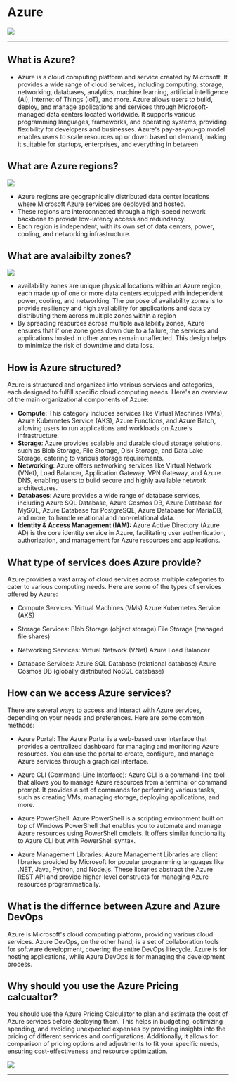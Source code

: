 # Azure

![](https://pendulum-it.com/wp-content/uploads/2020/05/Azure-logo-blue.jpg)
**************************************

## What is Azure?

* Azure is a cloud computing platform and service created by Microsoft. It provides a wide range of cloud services, including computing, storage, networking, databases, analytics, machine learning, artificial intelligence (AI), Internet of Things (IoT), and more. Azure allows users to build, deploy, and manage applications and services through Microsoft-managed data centers located worldwide. It supports various programming languages, frameworks, and operating systems, providing flexibility for developers and businesses. Azure's pay-as-you-go model enables users to scale resources up or down based on demand, making it suitable for startups, enterprises, and everything in between

## What are Azure regions?

![](https://media.licdn.com/dms/image/C5612AQEcGGBoDtX6rA/article-cover_image-shrink_600_2000/0/1631791147534?e=2147483647&v=beta&t=zx-rVPxTo4s7VCffuEwSpEXVcEQzKio8oz_YcfoaliA)

* Azure regions are geographically distributed data center locations where Microsoft Azure services are deployed and hosted. 
* These regions are interconnected through a high-speed network backbone to provide low-latency access and redundancy.
* Each region is independent, with its own set of data centers, power, cooling, and networking infrastructure. 
  
## What are avalaibilty zones?

![](https://techcommunity.microsoft.com/t5/image/serverpage/image-id/384721i3E9AD27F395754BC/image-size/original?v=v2&px=-1)

* availability zones are unique physical locations within an Azure region, each made up of one or more data centers equipped with independent power, cooling, and networking. The purpose of availability zones is to provide resiliency and high availability for applications and data by distributing them across multiple zones within a region
* By spreading resources across multiple availability zones, Azure ensures that if one zone goes down due to a failure, the services and applications hosted in other zones remain unaffected. This design helps to minimize the risk of downtime and data loss.

## How is Azure structured?
Azure is structured and organized into various services and categories, each designed to fulfill specific cloud computing needs. Here's an overview of the main organizational components of Azure:

* **Compute**: This category includes services like Virtual Machines (VMs), Azure Kubernetes Service (AKS), Azure Functions, and Azure Batch, allowing users to run applications and workloads on Azure's infrastructure.
* **Storage**: Azure provides scalable and durable cloud storage solutions, such as Blob Storage, File Storage, Disk Storage, and Data Lake Storage, catering to various storage requirements.
* **Networking**: Azure offers networking services like Virtual Network (VNet), Load Balancer, Application Gateway, VPN Gateway, and Azure DNS, enabling users to build secure and highly available network architectures.
* **Databases**: Azure provides a wide range of database services, including Azure SQL Database, Azure Cosmos DB, Azure Database for MySQL, Azure Database for PostgreSQL, Azure Database for MariaDB, and more, to handle relational and non-relational data.
* **Identity & Access Management (IAM):** Azure Active Directory (Azure AD) is the core identity service in Azure, facilitating user authentication, authorization, and management for Azure resources and applications.

## What type of services does Azure provide?

Azure provides a vast array of cloud services across multiple categories to cater to various computing needs. Here are some of the types of services offered by Azure:

* Compute Services:
Virtual Machines (VMs)
Azure Kubernetes Service (AKS)

* Storage Services:
Blob Storage (object storage)
File Storage (managed file shares)

* Networking Services:
Virtual Network (VNet)
Azure Load Balancer

* Database Services:
Azure SQL Database (relational database)
Azure Cosmos DB (globally distributed NoSQL database)

## How can we access Azure services?

There are several ways to access and interact with Azure services, depending on your needs and preferences. Here are some common methods:

* Azure Portal:
The Azure Portal is a web-based user interface that provides a centralized dashboard for managing and monitoring Azure resources. You can use the portal to create, configure, and manage Azure services through a graphical interface.

* Azure CLI (Command-Line Interface):
Azure CLI is a command-line tool that allows you to manage Azure resources from a terminal or command prompt. It provides a set of commands for performing various tasks, such as creating VMs, managing storage, deploying applications, and more.

* Azure PowerShell:
Azure PowerShell is a scripting environment built on top of Windows PowerShell that enables you to automate and manage Azure resources using PowerShell cmdlets. It offers similar functionality to Azure CLI but with PowerShell syntax.

* Azure Management Libraries:
Azure Management Libraries are client libraries provided by Microsoft for popular programming languages like .NET, Java, Python, and Node.js. These libraries abstract the Azure REST API and provide higher-level constructs for managing Azure resources programmatically.

## What is the differnce between Azure and Azure DevOps

Azure is Microsoft's cloud computing platform, providing various cloud services. Azure DevOps, on the other hand, is a set of collaboration tools for software development, covering the entire DevOps lifecycle. Azure is for hosting applications, while Azure DevOps is for managing the development process.

## Why should you use the Azure Pricing calcualtor?

 You should use the Azure Pricing Calculator to plan and estimate the cost of Azure services before deploying them. This helps in budgeting, optimizing spending, and avoiding unexpected expenses by providing insights into the pricing of different services and configurations. Additionally, it allows for comparison of pricing options and adjustments to fit your specific needs, ensuring cost-effectiveness and resource optimization.

 ![](https://learn.microsoft.com/en-us/azure/cost-management-billing/costs/media/pricing-calculator/product-picker.png)


 ********************************************************